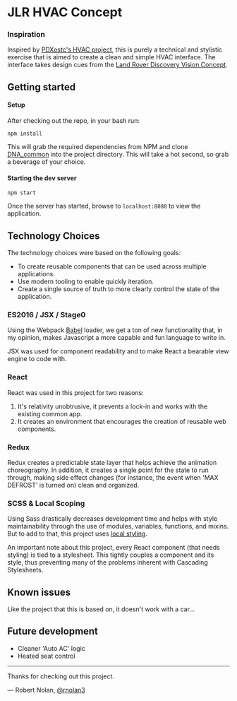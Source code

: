 # JLR HVAC Concept


### Inspiration

Inspired by [PDXostc's HVAC project](https://github.com/PDXostc/hvac), this is purely a technical and stylistic exercise that is aimed to create a clean and simple HVAC interface. The interface takes design cues from the [Land Rover Discovery Vision Concept](http://www.landroverusa.com/future-vehicles/discovery-vision-concept.html).


## Getting started

#### Setup

After checking out the repo, in your bash run:

```
npm install
```

This will grab the required dependencies from NPM and clone [DNA_common](https://github.com/PDXostc/DNA_common) into the project directory. This will take a hot second, so grab a beverage of your choice.

#### Starting the dev server

```
npm start
```

Once the server has started, browse to `localhost:8080` to view the application.


## Technology Choices

The technology choices were based on the following goals:

* To create reusable components that can be used across multiple applications.
* Use modern tooling to enable quickly iteration.
* Create a single source of truth to more clearly control the state of the application.

### ES2016 / JSX / Stage0

Using the Webpack [Babel](https://babeljs.io/) loader, we get a ton of new functionality that, in my opinion, makes Javascript a more capable and fun language to write in.

JSX was used for component readability and to make React a bearable view engine to code with.

### React

React was used in this project for two reasons:
1. It's relativity unobtrusive, it prevents a lock-in and works with the existing common app.
1. It creates an environment that encourages the creation of reusable web components.

### Redux

Redux creates a predictable state layer that helps achieve the animation choreography. In addition, it creates a single point for the state to run through, making side effect changes (for instance, the event when 'MAX DEFROST' is turned on) clean and organized.

### SCSS & Local Scoping

Using Sass drastically decreases development time and helps with style maintainability through the use of modules, variables, functions, and mixins. But to add to that, this project uses [local styling](https://medium.com/seek-ui-engineering/the-end-of-global-css-90d2a4a06284#.s7erpepdt).

An important note about this project, every React component (that needs styling) is tied to a stylesheet. This tightly couples a component and its style, thus preventing many of the problems inherent with Cascading Stylesheets.


## Known issues

Like the project that this is based on, it doesn't work with a car...

## Future development

* Cleaner 'Auto AC' logic
* Heated seat control

___

Thanks for checking out this project.

— Robert Nolan, [@rnolan3](https://github.com/rnolan3)
